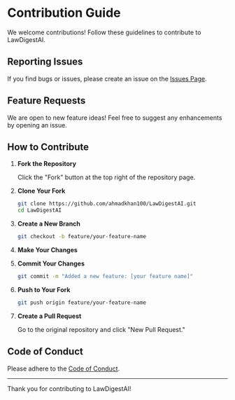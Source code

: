 # Contribution Guide

We welcome contributions! Follow these guidelines to contribute to LawDigestAI.

## Reporting Issues

If you find bugs or issues, please create an issue on the [Issues Page](https://github.com/yourusername/LawDigestAI/issues).

## Feature Requests

We are open to new feature ideas! Feel free to suggest any enhancements by opening an issue.

## How to Contribute

1. **Fork the Repository**

   Click the "Fork" button at the top right of the repository page.

2. **Clone Your Fork**

   ```bash
   git clone https://github.com/ahmadkhan100/LawDigestAI.git
   cd LawDigestAI
   ```

3. **Create a New Branch**

   ```bash
   git checkout -b feature/your-feature-name
   ```

4. **Make Your Changes**

5. **Commit Your Changes**

   ```bash
   git commit -m "Added a new feature: [your feature name]"
   ```

6. **Push to Your Fork**

   ```bash
   git push origin feature/your-feature-name
   ```

7. **Create a Pull Request**

   Go to the original repository and click "New Pull Request."

## Code of Conduct

Please adhere to the [Code of Conduct](code_of_conduct.md).

---

Thank you for contributing to LawDigestAI!
